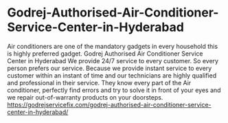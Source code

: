 # Godrej-Authorised-Air-Conditioner-Service-Center-in-Hyderabad
Air conditioners are one of the mandatory gadgets in every household this is highly preferred gadget. Godrej Authorised Air Conditioner Service Center in Hyderabad We provide 24/7 service to every customer. So every person prefers our service. Because we provide instant service to every customer within an instant of time and our technicians are highly qualified and professional in their service. They know every part of the Air conditioner, perfectly find errors and try to solve it in front of your eyes and we repair out-of-warranty products on your doorsteps. https://godrejservicefix.com/godrej-authorised-air-conditioner-service-center-in-hyderabad/
